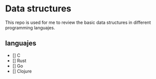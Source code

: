 # Data structures

This repo is used for me to review the basic data structures in different programming
languajes.


## languajes

- [] C
- [] Rust
- [] Go
- [] Clojure
